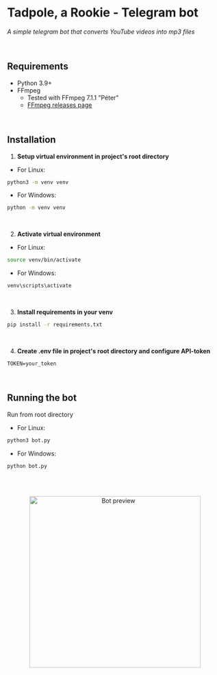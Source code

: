 # Tadpole, a Rookie - Telegram bot

*A simple telegram bot that converts YouTube videos into mp3 files*

<br/>

## Requirements

- Python 3.9+
- FFmpeg
  - Tested with FFmpeg 7.1.1 "Péter"
  - [FFmpeg releases page](https://ffmpeg.org/download.html#releases)

<br/>

## Installation

1. **Setup virtual environment in project's root directory** <br/>
- For Linux:
```bash
python3 -m venv venv
```
- For Windows:
```cmd
python -m venv venv
```
<br/>

2. **Activate virtual environment** <br/>
- For Linux:
```bash
source venv/bin/activate
```
- For Windows:
```cmd
venv\scripts\activate
```
<br/>

3. **Install requirements in your venv** <br/>
```bash
pip install -r requirements.txt
```
<br/>

4. **Create .env file in project's root directory and configure API-token** <br/>
```.env
TOKEN=your_token
```

<br/>

## Running the bot

Run from root directory
- For Linux:
```bash
python3 bot.py
```
- For Windows:
```cmd
python bot.py
```

<br/><br/>

<p align="center">
    <img src="https://i.imgur.com/LxAQYdK.jpeg" width="400" alt="Bot preview">
</p>